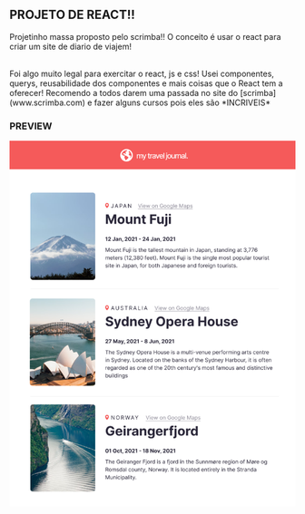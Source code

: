 ## PROJETO DE REACT!!

<p>Projetinho massa proposto pelo scrimba!! O conceito é usar o react para criar um site de diario de viajem!</p>
<br>
Foi algo muito legal para exercitar o react, js e css! Usei componentes, querys, reusabilidade dos componentes e mais coisas que o React tem a oferecer!
  Recomendo a todos darem uma passada no site do [scrimba](www.scrimba.com) e fazer alguns cursos pois eles são *INCRIVEIS*
  
### PREVIEW

![PREVIEW](https://github.com/Lukiticas/travel-journal/blob/master/src/images/PREVIEW.png)
